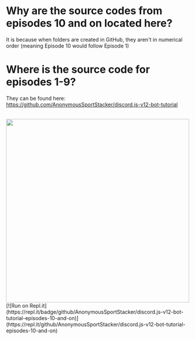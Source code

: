 
# Why are the source codes from episodes 10 and on located here?

It is because when folders are created in  GitHub, they aren't in numerical order (meaning Episode 10 would follow Episode 1)

# Where is the source code for episodes 1-9?

They can be found here: https://github.com/AnonymousSportStacker/discord.js-v12-bot-tutorial

<br>
<img height="500" src="https://cdn.discordapp.com/attachments/711326145106149456/711326259052806164/Bot_Tutorials_Logo.PNG"
<br>
[![Run on Repl.it](https://repl.it/badge/github/AnonymousSportStacker/discord.js-v12-bot-tutorial-episodes-10-and-on)](https://repl.it/github/AnonymousSportStacker/discord.js-v12-bot-tutorial-episodes-10-and-on)
